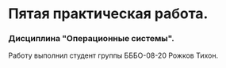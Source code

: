 <h1>Пятая практическая работа.</h1>
<h3>Дисциплина "Операционные системы".</h3>
  <p>Работу выполнил студент группы БББО-08-20 Рожков Тихон.</p>
